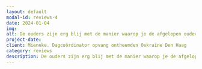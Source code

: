 ```yaml
---
layout: default
modal-id: reviews-4
date: 2024-01-04
img: 
alt: De ouders zijn erg blij met de manier waarop je de afgelopen ouderavond hebt gedaan, het was erg waardevol voor hen. We zouden het fijn vinden als je nog een keer zou willen komen.
project-date: 
client: Mieneke. Dagcoördinator opvang ontheemden Oekraïne Den Haag
category: reviews
description: De ouders zijn erg blij met de manier waarop je de afgelopen ouderavond hebt gedaan, het was erg waardevol voor hen. We zouden het fijn vinden als je nog een keer zou willen komen.
---
```

